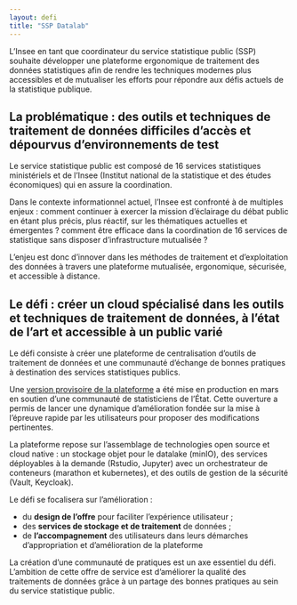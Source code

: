 ```yaml
---
layout: defi
title: "SSP Datalab"
---
```


L’Insee en tant que coordinateur du service statistique public (SSP) souhaite développer une plateforme ergonomique de traitement des données statistiques afin de rendre les techniques modernes plus accessibles et de mutualiser les efforts pour répondre aux défis actuels de la statistique publique.

## La problématique : des outils et techniques de traitement de données difficiles d’accès et dépourvus d’environnements de test

Le service statistique public est composé de 16 services statistiques ministériels et de l’Insee (Institut national de la statistique et des études économiques) qui en assure la coordination.

Dans le contexte informationnel actuel, l’Insee est confronté à de multiples enjeux : comment continuer à exercer la mission d’éclairage du débat public en étant plus précis, plus réactif, sur les thématiques actuelles et émergentes ?  comment être efficace dans la coordination de 16 services de statistique  sans disposer d’infrastructure mutualisée ?

L’enjeu est donc d’innover dans les méthodes de traitement et d’exploitation des données à travers une plateforme mutualisée, ergonomique, sécurisée, et accessible à distance.

## Le défi : créer un cloud spécialisé dans les outils et techniques de traitement de données, à l’état de l’art et accessible à un public varié

Le défi consiste à créer une plateforme de centralisation d’outils de traitement de données et une communauté d’échange de bonnes pratiques à destination des services statistiques publics. 

Une [version provisoire de la plateforme](https://spyrales.sspcloud.fr/accueil) a été mise en production en mars en soutien d’une communauté de statisticiens de l’État. Cette ouverture a permis de lancer une dynamique d’amélioration fondée sur la mise à l’épreuve rapide par les utilisateurs pour proposer des modifications pertinentes. 

La plateforme repose sur l’assemblage de technologies open source et cloud native : un stockage objet pour le datalake (minIO), des services déployables à la demande (Rstudio, Jupyter) avec un orchestrateur de conteneurs (marathon et kubernetes), et des outils de gestion de la sécurité (Vault, Keycloak).

Le défi se focalisera sur l’amélioration : 
- du **design de l’offre** pour faciliter l’expérience utilisateur ; 
- des **services de stockage et de traitement** de données ;
- de **l’accompagnement** des utilisateurs dans leurs démarches d’appropriation et d’amélioration de la plateforme 

La création d’une communauté de pratiques est un axe essentiel du défi. L’ambition de cette offre de service est d’améliorer  la qualité des  traitements de données grâce à un partage des bonnes pratiques au sein du service statistique public.
